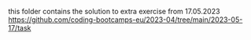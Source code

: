 this folder contains the solution to extra exercise from 17.05.2023 <https://github.com/coding-bootcamps-eu/2023-04/tree/main/2023-05-17/task>
